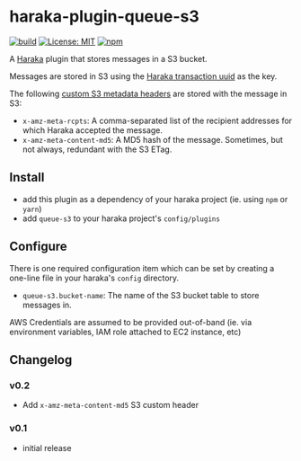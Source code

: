 # haraka-plugin-queue-s3

[![build](https://github.com/mfogel/haraka-plugin-queue-s3/workflows/build/badge.svg)](https://github.com/mfogel/haraka-plugin-queue-s3/actions?query=workflow%3Abuild)
[![License: MIT](https://img.shields.io/badge/License-MIT-green.svg)](https://opensource.org/licenses/MIT)
[![npm](https://img.shields.io/npm/v/haraka-plugin-queue-s3.svg)](https://www.npmjs.com/package/haraka-plugin-queue-s3)

A [Haraka](https://github.com/haraka/Haraka) plugin that stores messages in a S3 bucket.

Messages are stored in S3 using the [Haraka transaction uuid](https://haraka.github.io/manual/Transaction.html) as the key.

The following [custom S3 metadata headers](https://docs.aws.amazon.com/AmazonS3/latest/dev/UsingMetadata.html#UserMetadata) are stored with the message in S3:

- `x-amz-meta-rcpts`: A comma-separated list of the recipient addresses for which Haraka accepted the message.
- `x-amz-meta-content-md5`: A MD5 hash of the message. Sometimes, but not always, redundant with the S3 ETag.

## Install

- add this plugin as a dependency of your haraka project (ie. using `npm` or `yarn`)
- add `queue-s3` to your haraka project's `config/plugins`

## Configure

There is one required configuration item which can be set by creating a one-line file in your haraka's `config` directory.

- `queue-s3.bucket-name`: The name of the S3 bucket table to store messages in.

AWS Credentials are assumed to be provided out-of-band (ie. via environment variables, IAM role attached to EC2 instance, etc)

## Changelog

### v0.2

- Add `x-amz-meta-content-md5` S3 custom header

### v0.1

- initial release
